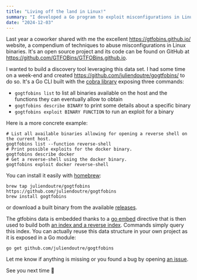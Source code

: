 ```yaml
---
title: "Living off the land in Linux!"
summary: "I developed a Go program to exploit misconfigurations in Linux binaries based on https://gtfobins.github.io"
date: "2024-12-03"
---
```


Last year a coworker shared with me the excellent https://gtfobins.github.io/ website, a compendium of techniques to abuse misconfigurations in Linux binaries.
It's an open source project and its code can be found on GitHub at https://github.com/GTFOBins/GTFOBins.github.io.

I wanted to build a discovery tool leveraging this data set.
I had some time on a week-end and created https://github.com/juliendoutre/gogtfobins/ to do so.
It's a Go CLI built with the [cobra library](https://github.com/spf13/cobra) exposing three commands:
- `gogtfobins list` to list all binaries available on the host and the functions they can eventually allow to obtain
- `gogtfobins describe BINARY` to print some details about a specific binary
- `gogtfobins exploit BINARY FUNCTION` to run an exploit for a binary

Here is a more concrete example:
```shell
# List all available binaries allowing for opening a reverse shell on the current host.
gogtfobins list --function reverse-shell
# Print possible exploits for the docker binary.
gogtfobins describe docker
# Get a reverse-shell using the docker binary.
gogtfobins exploit docker reverse-shell
```

You can install it easily with [homebrew](https://brew.sh/):
```shell
brew tap juliendoutre/gogtfobins https://github.com/juliendoutre/gogtfobins
brew install gogtfobins
```

or download a built binary from the available [releases](https://github.com/juliendoutre/gogtfobins/releases).

The gtfobins data is embedded thanks to a [go embed](https://pkg.go.dev/embed) directive that is then used to build both [an index and a reverse index](https://github.com/juliendoutre/gogtfobins/blob/main/index.go).
Commands simply query this index. You can actually reuse this data structure in your own project as it is exposed in a Go module:
```shell
go get github.com/juliendoutre/gogtfobins
```

Let me know if anything is missing or you found a bug by opening [an issue](https://github.com/juliendoutre/gogtfobins/issues).

See you next time :wave:
